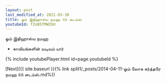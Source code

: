 ```yaml
---
layout: post
last_modified_at: 2021-03-30
title: ஓம் இதிஹாஸ்ய நமஹ ௧௧ டைம்ஸ்
youtubeId: fZoB5TMW2bU
---
```

 
 
 ஓம் இதிஹாஸ்ய நமஹ  
 
 -  காவியங்களின் வடிவம் யார் 
 
  
 
  
 
 
 
 
 
 


{% include youtubePlayer.html id=page.youtubeId %}
 
[Next]({{ site.baseurl }}{% link  split1/_posts/2014-04-11-ஓம் லோக கர்த்தரே நமஹ ௧௧ டைம்ஸ்.md%})
 
